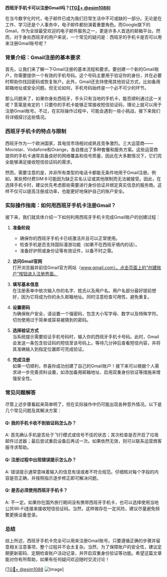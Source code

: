 **西班牙手机卡可以注册Gmail吗？[[TG💪+ @esim1088](https://t.me/s/esim1088)]**

在当今数字化时代，电子邮件已成为我们日常生活中不可或缺的一部分。无论是在工作、学习还是个人事务中，电子邮件都扮演着重要角色。而Google旗下的Gmail，作为全球最受欢迎的电子邮件服务之一，更是许多人首选的邮箱平台。然而，对于身处西班牙的用户来说，一个常见的疑问是：西班牙的手机卡是否可以用来注册Gmail账号呢？

### 背景介绍：Gmail注册的基本要求

首先，让我们来了解一下Gmail注册的基本流程和要求。要创建一个新的Gmail账户，你需要提供一个有效的手机号码。这个号码主要用于验证你的身份，并在必要时帮助你找回密码或恢复账户。此外，Gmail还支持使用其他验证方式，比如备用邮箱地址或安全问题。但无论如何，手机号码始终是一个必不可少的环节。

那么问题来了，如果你身处西班牙，手头只有当地的手机卡，能否顺利通过这一关呢？答案是肯定的！只要你的手机卡能够正常接收短信验证码，理论上就可以用于注册Gmail账号。不过，在实际操作过程中，可能会遇到一些小挑战，接下来我们将详细探讨这些情况。

### 西班牙手机卡的特点与限制

西班牙作为一个欧洲国家，其电信市场相对成熟且竞争激烈。三大运营商——Movistar、Vodafone和Orange，各自推出了多种套餐和服务方案。这些运营商提供的手机卡通常具备良好的网络覆盖和信号质量，因此在大多数情况下，它们完全能够满足接收短信验证码的需求。

然而，需要注意的是，并非所有类型的电话卡都能无条件地用于Gmail注册。例如，某些预付费SIM卡可能因为缺乏实名认证或其他限制而无法被接受。因此，在选择手机卡时，建议优先考虑那些需要进行身份验证并绑定真实信息的服务商。这样不仅可以提高注册成功率，也能更好地保护自己的账户安全。

### 实际操作指南：如何用西班牙手机卡注册Gmail？

接下来，我们就具体介绍一下如何利用西班牙手机卡完成Gmail账户的创建过程：

1. **准备阶段**  
   - 确保你的西班牙手机卡已经激活并且可以正常使用。
   - 检查手机是否支持国际漫游功能（如果不在西班牙境内的话）。
   - 准备好护照或身份证等有效证件，以备不时之需。

2. **访问Gmail官网**  
   打开浏览器并前往Gmail官方网站（www.gmail.com）。点击页面上的“创建账户”按钮进入注册界面。

3. **填写基本信息**  
   在注册表单中依次输入你的名字、姓氏以及用户名。用户名部分最好提前想好，因为它将成为你的永久邮箱地址。同时注意检查可用性，避免重复。

4. **设置密码**  
   为确保账户安全，请设置一个强密码，包含大小写字母、数字以及特殊字符。切勿使用过于简单或容易被猜到的密码。

5. **选择验证方式**  
   当系统提示需要验证手机号码时，输入你的西班牙手机卡号码。此时，Gmail会发送一条包含验证码的短信至该号码上。等待几分钟后查看短信内容，并将其准确输入到指定位置即可完成验证。

6. **完成注册**  
   如果一切顺利，恭喜你成功创建了自己的Gmail账户！接下来可以根据个人需求进一步完善资料设置，如添加备用邮箱地址、启用双重身份验证等措施来增强安全性。

### 常见问题解答

尽管上述步骤看起来简单明了，但在实际操作中仍可能出现各种意外情况。以下是几个常见问题及其解决方案：

#### Q: 我的手机卡收不到验证码怎么办？
A: 首先确认手机是否处于飞行模式或信号不佳的状态；其次检查是否开启了垃圾邮件过滤器；最后尝试重启设备后再试一次。如果依然无效，则可以联系运营商客服寻求帮助。

#### Q: 注册过程中出现错误提示怎么办？
A: 错误提示通常意味着输入的信息有误或者不符合规范。仔细核对每个字段的内容是否正确，并按照指示逐步修正即可解决问题。

#### Q: 是否必须使用西班牙手机卡？
A: 不一定。如果你在国外旅行期间没有携带西班牙手机卡，也可以选择使用当地公共Wi-Fi连接来接收短信验证码。当然，这样做存在一定风险，建议尽量避免频繁更换设备登录。

### 总结

综上所述，西班牙手机卡完全可以用来注册Gmail账号。只要遵循正确的步骤并留意相关注意事项，整个过程并不会太复杂。当然，为了保障账户的安全性，建议定期更新密码、定期检查账户活动记录，并开启双重身份验证等功能。希望这篇文章能对你有所帮助，如果有任何疑问欢迎随时交流讨论！

[[TG💪+ @esim1088](https://t.me/s/esim1088) ![Image](https://i.postimg.cc/4NQfJmqS/Snipaste-2025-05-13-00-14-12.png)]